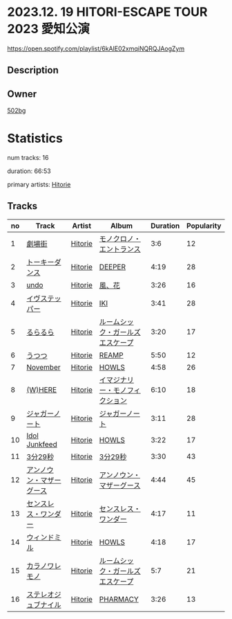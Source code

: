 # 2023.12. 19 HITORI-ESCAPE TOUR 2023 愛知公演
https://open.spotify.com/playlist/6kAIE02xmqiNQRQJAogZym

## Description


## Owner
[502bg](https://open.spotify.com/user/4woroafc3tx648l7zc8quofbf)

# Statistics
num tracks: 16

duration: 66:53

primary artists: [Hitorie](https://open.spotify.com/artist/0ouUO7PZ76vjBJytaT2Na0)

## Tracks
| no | Track | Artist | Album | Duration | Popularity |
| -- | ----- | ------ | ----- | -------- | ---------- |
| 1 | [劇場街](https://open.spotify.com/track/7jcaRVHtkL524NQHUnW6Lk) | [Hitorie](https://open.spotify.com/artist/0ouUO7PZ76vjBJytaT2Na0) | [モノクロノ・エントランス](https://open.spotify.com/album/1dyW3HNUEiZ1B1dixKqEzx) | 3:6 | 12 |
| 2 | [トーキーダンス](https://open.spotify.com/track/0Hd9ITdRKTDPVWZ1cAsn7M) | [Hitorie](https://open.spotify.com/artist/0ouUO7PZ76vjBJytaT2Na0) | [DEEPER](https://open.spotify.com/album/2iuMWTvNNkGiw7Trdj1NQ5) | 4:19 | 28 |
| 3 | [undo](https://open.spotify.com/track/1HZHLKOBY1BMGztAB3Hhgp) | [Hitorie](https://open.spotify.com/artist/0ouUO7PZ76vjBJytaT2Na0) | [風、花](https://open.spotify.com/album/3qvD2zpamvb44qTbD1Fjo5) | 3:26 | 16 |
| 4 | [イヴステッパー](https://open.spotify.com/track/3xoo8n9DMlbz6RJBift9wS) | [Hitorie](https://open.spotify.com/artist/0ouUO7PZ76vjBJytaT2Na0) | [IKI](https://open.spotify.com/album/1IruXI2vhhtgN7wAhFrehp) | 3:41 | 28 |
| 5 | [るらるら](https://open.spotify.com/track/3b2NSzg02kcogFEWgTnjXf) | [Hitorie](https://open.spotify.com/artist/0ouUO7PZ76vjBJytaT2Na0) | [ルームシック・ガールズエスケープ](https://open.spotify.com/album/3VBwycinByzu0vyuLWGOUU) | 3:20 | 17 |
| 6 | [うつつ](https://open.spotify.com/track/26InGOAkoqkdl9aItTvLcP) | [Hitorie](https://open.spotify.com/artist/0ouUO7PZ76vjBJytaT2Na0) | [REAMP](https://open.spotify.com/album/2DjQ2osfOKpLGy1yFwqpt5) | 5:50 | 12 |
| 7 | [November](https://open.spotify.com/track/5GbZxjLlmZd8e0woY7MiB6) | [Hitorie](https://open.spotify.com/artist/0ouUO7PZ76vjBJytaT2Na0) | [HOWLS](https://open.spotify.com/album/0F1nlZJYHYq53Z4GWsnn0L) | 4:58 | 26 |
| 8 | [(W)HERE](https://open.spotify.com/track/1nTm82atxufswTCvYlL5Ah) | [Hitorie](https://open.spotify.com/artist/0ouUO7PZ76vjBJytaT2Na0) | [イマジナリー・モノフィクション](https://open.spotify.com/album/2SCIJtJODcTiU3tKXtPrTV) | 6:10 | 18 |
| 9 | [ジャガーノート](https://open.spotify.com/track/5wPW2TG7Pk3paFuG2NaJcn) | [Hitorie](https://open.spotify.com/artist/0ouUO7PZ76vjBJytaT2Na0) | [ジャガーノート](https://open.spotify.com/album/2TBNmBacaxlCcGZNAPdwhH) | 3:11 | 28 |
| 10 | [Idol Junkfeed](https://open.spotify.com/track/1q16sYAJxMfkx2xFjVXMoc) | [Hitorie](https://open.spotify.com/artist/0ouUO7PZ76vjBJytaT2Na0) | [HOWLS](https://open.spotify.com/album/0F1nlZJYHYq53Z4GWsnn0L) | 3:22 | 17 |
| 11 | [3分29秒](https://open.spotify.com/track/04rQMy0kPLdMyIeK5oyg1g) | [Hitorie](https://open.spotify.com/artist/0ouUO7PZ76vjBJytaT2Na0) | [3分29秒](https://open.spotify.com/album/0l0hLJxGeK6iCufmS9UQi3) | 3:30 | 43 |
| 12 | [アンノウン・マザーグース](https://open.spotify.com/track/6SAj7hyttV1vKAsFvAo3D1) | [Hitorie](https://open.spotify.com/artist/0ouUO7PZ76vjBJytaT2Na0) | [アンノウン・マザーグース](https://open.spotify.com/album/40Q5s7zMSDgetuOHOFmZAi) | 4:44 | 45 |
| 13 | [センスレス・ワンダー](https://open.spotify.com/track/59vFaUeArsWabxTg28eMoq) | [Hitorie](https://open.spotify.com/artist/0ouUO7PZ76vjBJytaT2Na0) | [センスレス・ワンダー](https://open.spotify.com/album/5xhRpjFCjsgyq2WAcj3V9t) | 4:17 | 11 |
| 14 | [ウィンドミル](https://open.spotify.com/track/0gjRmPXSjKxELtUxP2FlA1) | [Hitorie](https://open.spotify.com/artist/0ouUO7PZ76vjBJytaT2Na0) | [HOWLS](https://open.spotify.com/album/0F1nlZJYHYq53Z4GWsnn0L) | 4:18 | 17 |
| 15 | [カラノワレモノ](https://open.spotify.com/track/3tZqgnt4lqxnxBmdrPtYFH) | [Hitorie](https://open.spotify.com/artist/0ouUO7PZ76vjBJytaT2Na0) | [ルームシック・ガールズエスケープ](https://open.spotify.com/album/3VBwycinByzu0vyuLWGOUU) | 5:7 | 21 |
| 16 | [ステレオジュブナイル](https://open.spotify.com/track/0MRlL5yVs3XKybT3P99fte) | [Hitorie](https://open.spotify.com/artist/0ouUO7PZ76vjBJytaT2Na0) | [PHARMACY](https://open.spotify.com/album/39VkokwMddvZmgy7P8Ej4F) | 3:26 | 13 |
        
